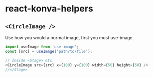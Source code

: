 # react-konva-helpers

## `<CircleImage />`
Use how you would a normal image, first you must use-image.

```javascript
import useImage from 'use-image';
const [src] = useImage('path/to/file');

// Inside <Stage> etc.
<CircleImage src={src} x={100} y={100} width={50} height={50} />
//</Stage>

```